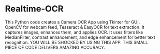 # Realtime-OCR
This Python code creates a Camera OCR App using Tkinter for GUI, OpenCV for webcam feed, Tesseract & EasyOCR for text extraction. It captures images, enhances them, and applies OCR. It uses filters like MedianFilter, contrast enhancement, and edge enhancement for better text recognition.
YOU WILL BE SHOCKED BY USING THIS APP. THIS SMALL PIECE OF CODE DELIVERS AMAZING ACCURACY.
